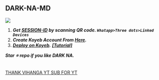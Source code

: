
## DARK-NA-MD

<img src="https://encrypted-tbn0.gstatic.com/images?q=tbn:ANd9GcTTyrKwGSOe0N3mX2BGyexNhLjZUCOQnFfLbA&usqp=CAU">


1. ***Get [SESSION-ID](https://astro-qr.herokuapp.com/) by scanning QR code. `Whatapp>Three dots>Linked Devices`***<br>
2. ***Create Koyeb Account From [Here](https://app.koyeb.com/auth/signin).*** </br>
3. ***[Deploy on Koyeb](https://app.koyeb.com/apps/deploy?type=git&repository=github.com/acedemy/DARK-NA-V1&branch=main&env[FOOTER]=DARK-NA-MD&env[CAPTION]=*By%20DARK-NA-MD*&env[ONLY_GROUP]=false&env[SESSION_ID]&env[PORT]=8000&ports=8000;http;/).*** ***[[Tutorial]](https://youtu.be/-gkhE0byFEs)*** <br>


***Star ⭐ repo if you like DARK NA.***<br><br>

<a href = "https://youtube.com/@vihangayt1">THANK VIHANGA YT SUB FOR YT</a>
